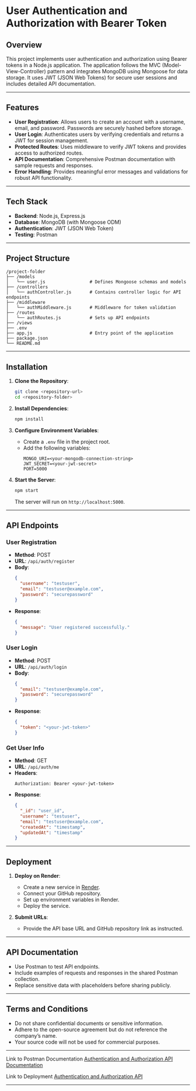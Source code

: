 # User Authentication and Authorization with Bearer Token

## Overview
This project implements user authentication and authorization using Bearer tokens in a Node.js application. The application follows the MVC (Model-View-Controller) pattern and integrates MongoDB using Mongoose for data storage. It uses JWT (JSON Web Tokens) for secure user sessions and includes detailed API documentation.

---

## Features
- **User Registration**: Allows users to create an account with a username, email, and password. Passwords are securely hashed before storage.
- **User Login**: Authenticates users by verifying credentials and returns a JWT for session management.
- **Protected Routes**: Uses middleware to verify JWT tokens and provides access to authorized routes.
- **API Documentation**: Comprehensive Postman documentation with sample requests and responses.
- **Error Handling**: Provides meaningful error messages and validations for robust API functionality.

---

## Tech Stack
- **Backend**: Node.js, Express.js
- **Database**: MongoDB (with Mongoose ODM)
- **Authentication**: JWT (JSON Web Token)
- **Testing**: Postman

---

## Project Structure
```
/project-folder
├── /models 
│   └── user.js                 # Defines Mongoose schemas and models
├── /controllers
│   └── authController.js       # Contains controller logic for API endpoints
├── /middleware
│   └── authMiddleware.js       # Middleware for token validation
├── /routes
│   └── authRoutes.js           # Sets up API endpoints
├── /views
├── .env
├── app.js                      # Entry point of the application
├── package.json
└── README.md

```

---

## Installation
1. **Clone the Repository**:
   ```bash
   git clone <repository-url>
   cd <repository-folder>
   ```

2. **Install Dependencies**:
   ```bash
   npm install
   ```

3. **Configure Environment Variables**:
   - Create a `.env` file in the project root.
   - Add the following variables:
     ```
     MONGO_URI=<your-mongodb-connection-string>
     JWT_SECRET=<your-jwt-secret>
     PORT=5000
     ```

4. **Start the Server**:
   ```bash
   npm start
   ```
   The server will run on `http://localhost:5000`.

---

## API Endpoints

### **User Registration**
- **Method**: POST
- **URL**: `/api/auth/register`
- **Body**:
  ```json
  {
    "username": "testuser",
    "email": "testuser@example.com",
    "password": "securepassword"
  }
  ```
- **Response**:
  ```json
  {
    "message": "User registered successfully."
  }
  ```

### **User Login**
- **Method**: POST
- **URL**: `/api/auth/login`
- **Body**:
  ```json
  {
    "email": "testuser@example.com",
    "password": "securepassword"
  }
  ```
- **Response**:
  ```json
  {
    "token": "<your-jwt-token>"
  }
  ```

### **Get User Info**
- **Method**: GET
- **URL**: `/api/auth/me`
- **Headers**:
  ```
  Authorization: Bearer <your-jwt-token>
  ```
- **Response**:
  ```json
  {
    "_id": "user_id",
    "username": "testuser",
    "email": "testuser@example.com",
    "createdAt": "timestamp",
    "updatedAt": "timestamp"
  }
  ```

---

## Deployment
1. **Deploy on Render**:
   - Create a new service in [Render](https://render.com/).
   - Connect your GitHub repository.
   - Set up environment variables in Render.
   - Deploy the service.

2. **Submit URLs**:
   - Provide the API base URL and GitHub repository link as instructed.

---

## API Documentation
- Use Postman to test API endpoints.
- Include examples of requests and responses in the shared Postman collection.
- Replace sensitive data with placeholders before sharing publicly.

---

## Terms and Conditions
- Do not share confidential documents or sensitive information.
- Adhere to the open-source agreement but do not reference the company’s name.
- Your source code will not be used for commercial purposes.

---

Link to Postman Documentation
[Authentication and Authorization API Documentation](https://www.postman.com/vaibhavapriya/workspace/public/collection/40143357-2a7f25e1-9411-4c83-9931-595c4a43ed99?action=share&creator=40143357)

Link to Deployment
[Authentication and Authorization API](https://authentication-and-authorization-di6g.onrender.com)

---

